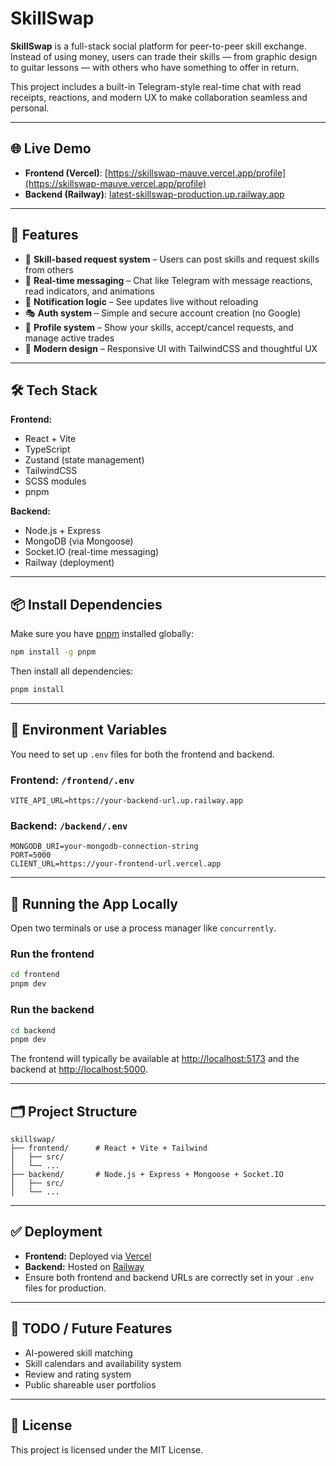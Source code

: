 

# SkillSwap

**SkillSwap** is a full-stack social platform for peer-to-peer skill exchange. Instead of using money, users can trade their skills — from graphic design to guitar lessons — with others who have something to offer in return.

This project includes a built-in Telegram-style real-time chat with read receipts, reactions, and modern UX to make collaboration seamless and personal.

---

## 🌐 Live Demo

- **Frontend (Vercel)**: [https://skillswap-mauve.vercel.app/profile](https://skillswap-mauve.vercel.app/profile)
- **Backend (Railway)**: [latest-skillswap-production.up.railway.app](latest-skillswap-production.up.railway.app)

---

## 🚀 Features

- 🔁 **Skill-based request system** – Users can post skills and request skills from others
- 💬 **Real-time messaging** – Chat like Telegram with message reactions, read indicators, and animations
- 📩 **Notification logic** – See updates live without reloading
- 🎭 **Auth system** – Simple and secure account creation (no Google)
- 💼 **Profile system** – Show your skills, accept/cancel requests, and manage active trades
- 🎨 **Modern design** – Responsive UI with TailwindCSS and thoughtful UX

---

## 🛠 Tech Stack

**Frontend:**

- React + Vite
- TypeScript
- Zustand (state management)
- TailwindCSS
- SCSS modules
- pnpm

**Backend:**

- Node.js + Express
- MongoDB (via Mongoose)
- Socket.IO (real-time messaging)
- Railway (deployment)

---

## 📦 Install Dependencies

Make sure you have [pnpm](https://pnpm.io/) installed globally:

```bash
npm install -g pnpm
```

Then install all dependencies:

```bash
pnpm install
```

---

## 🔧 Environment Variables

You need to set up `.env` files for both the frontend and backend.

### Frontend: `/frontend/.env`

```env
VITE_API_URL=https://your-backend-url.up.railway.app
```

### Backend: `/backend/.env`

```env
MONGODB_URI=your-mongodb-connection-string
PORT=5000
CLIENT_URL=https://your-frontend-url.vercel.app
```

---

## 🧪 Running the App Locally

Open two terminals or use a process manager like `concurrently`.

### Run the frontend

```bash
cd frontend
pnpm dev
```

### Run the backend

```bash
cd backend
pnpm dev
```

The frontend will typically be available at [http://localhost:5173](http://localhost:5173) and the backend at [http://localhost:5000](http://localhost:5000).

---

## 🗂 Project Structure

```
skillswap/
├── frontend/      # React + Vite + Tailwind
│   ├── src/
│   └── ...
├── backend/       # Node.js + Express + Mongoose + Socket.IO
│   ├── src/
│   └── ...
```

---

## ✅ Deployment

- **Frontend:** Deployed via [Vercel](https://vercel.com)
- **Backend:** Hosted on [Railway](https://railway.app)
- Ensure both frontend and backend URLs are correctly set in your `.env` files for production.

---

## 📌 TODO / Future Features

- AI-powered skill matching
- Skill calendars and availability system
- Review and rating system
- Public shareable user portfolios

---

## 📄 License

This project is licensed under the MIT License.
